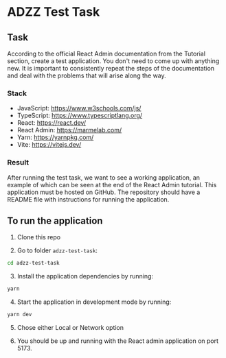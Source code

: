 # ADZZ Test Task

## Task
According to the official React Admin documentation from the Tutorial section, create a test application. You don't need to come up with anything new. It is important to consistently repeat the steps of the documentation and deal with the problems that will arise along the way.

### Stack
- JavaScript: https://www.w3schools.com/js/
- TypeScript: https://www.typescriptlang.org/
- React: https://react.dev/
- React Admin: https://marmelab.com/
- Yarn: https://yarnpkg.com/
- Vite: https://vitejs.dev/

### Result
After running the test task, we want to see a working application, an example of which can be seen at the end of the React Admin tutorial. This application must be hosted on GitHub. The repository should have a README file with instructions for running the application.

## To run the application

1. Clone this repo

2. Go to folder `adzz-test-task`:
```sh
cd adzz-test-task 
```

3. Install the application dependencies by running:

```sh
yarn
```

4. Start the application in development mode by running:

```sh
yarn dev
```

5. Chose either Local or Network option

6. You should be up and running with the React admin application on port 5173.
